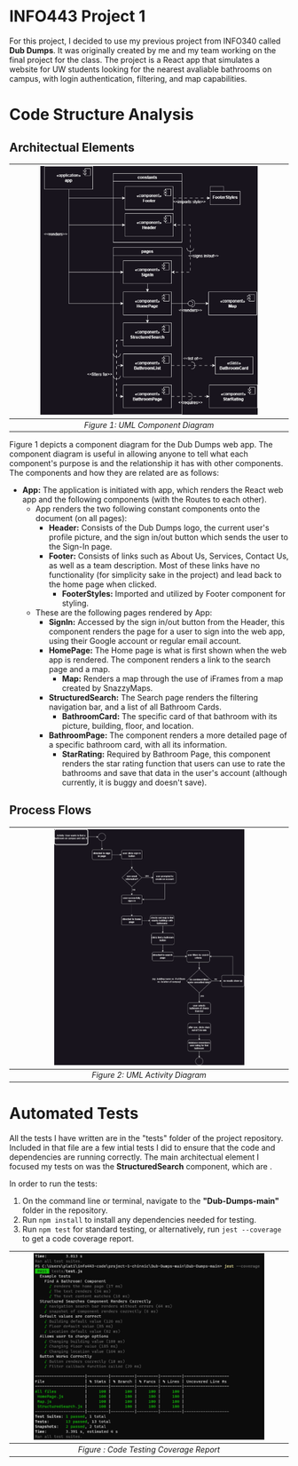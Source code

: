 # INFO443 Project 1

For this project, I decided to use my previous project from INFO340 called **Dub Dumps**. It was originally created by me and my team working on the final project for the class. The project is a React app that simulates a website for UW students looking for the nearest avaliable bathrooms on campus, with login authentication, filtering, and map capabilities.

# Code Structure Analysis

## Architectual Elements

| <img src="/images/umlcomponent.png" width=80% height=80%> |
|:--:| 
| *Figure 1: UML Component Diagram* |

Figure 1 depicts a component diagram for the Dub Dumps web app. The component diagram is useful in allowing anyone to tell what each component's purpose is and the relationship it has with other components. The components and how they are related are as follows:

- **App:** The application is initiated with app, which renders the React web app and the following components (with the Routes to each other). 
  - App renders the two following constant components onto the document (on all pages):
    - **Header:** Consists of the Dub Dumps logo, the current user's profile picture, and the sign in/out button which sends the user to the Sign-In page.
    - **Footer:** Consists of links such as About Us, Services, Contact Us, as well as a team description. Most of these links have no functionality (for simplicity sake in the project) and lead back to the home page when clicked.
      - **FooterStyles:** Imported and utilized by Footer component for styling. 
  - These are the following pages rendered by App:
    - **SignIn:** Accessed by the sign in/out button from the Header, this component renders the page for a user to sign into the web app, using their Google account or regular email account.
    - **HomePage:** The Home page is what is first shown when the web app is rendered. The component renders a link to the search page and a map.
      - **Map:** Renders a map through the use of iFrames from a map created by SnazzyMaps.
    - **StructuredSearch:** The Search page renders the filtering navigation bar, and a list of all Bathroom Cards.
      - **BathroomCard:** The specific card of that bathroom with its picture, building, floor, and location.
    - **BathroomPage:** The component renders a more detailed page of a specific bathroom card, with all its information.
      - **StarRating:** Required by Bathroom Page, this component renders the star rating function that users can use to rate the bathrooms and save that data in the user's account (although currently, it is buggy and doesn't save).
    
    
## Process Flows

| <img src="/images/umlactivity.png" width=70% height=70%> |
|:--:| 
| *Figure 2: UML Activity Diagram* |

# Automated Tests

All the tests I have written are in the "tests" folder of the project repository. Included in that file are a few intial tests I did to ensure that the code and dependencies are running correctly. The main architectual element I focused my tests on was the **StructuredSearch** component, which are .

In order to run the tests:

1. On the command line or terminal, navigate to the **"Dub-Dumps-main"** folder in the repository.
2. Run `npm install` to install any dependencies needed for testing.
3. Run `npm test` for standard testing, or alternatively, run `jest --coverage` to get a code coverage report.

| <img src="/images/testcoverage.png" width=85% height=85%> |
|:--:| 
| *Figure : Code Testing Coverage Report* |
